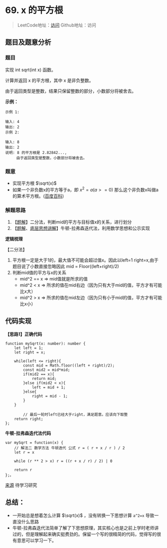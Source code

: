 # 69. x 的平方根

> LeetCode地址：[访问](https://leetcode-cn.com/problems/sqrtx/) 
Github地址：访问

## 题目及题意分析

### 题目

实现 int sqrt(int x) 函数。

计算并返回 x 的平方根，其中 x 是非负整数。

由于返回类型是整数，结果只保留整数的部分，小数部分将被舍去。

**示例：**

```
示例 1:

输入: 4
输出: 2
示例 2:

输入: 8
输出: 2
说明: 8 的平方根是 2.82842..., 
     由于返回类型是整数，小数部分将被舍去。
```

### 题意

- 实现平方根  $`\sqrt(x)`$
- 如果一个非负数x的平方等于a，即 $`x^2 = a (a>=0)`$ 那么这个非负数x叫做a的算术平方根。([百度百科](https://baike.baidu.com/item/%E5%B9%B3%E6%96%B9%E6%A0%B9/79171?fr=aladdin))

### 解题思路

1. 【[题解](https://leetcode-cn.com/problems/sqrtx/solution/69-x-de-ping-fang-gen-er-fen-cha-zhao-niu-dun-fa-b/)】二分法，判断mid的平方与目标值x的关系，进行划分
2. 【[题解](https://leetcode-cn.com/problems/sqrtx/solution/niu-dun-la-fu-sen-die-dai-fa-qiu-ping-fa-eq78/)、[底层思想讲解](https://blog.csdn.net/ccnt_2012/article/details/81837154)】牛顿-拉弗森迭代法，利用数学思想和公示实现

**逻辑梳理**

【二分法】

1. 平方根一定是大于1的，最大值不可能会超过值x。因此以left=1 right=x,由于题目说了小数直接忽略因此 mid = Floor((left+right)/2)
2. 判断mid值的平方与x的关系
    - mid^2 == x  ⇒ mid值就是所求的值
    - mid^2 < x    ⇒ 所求的值在mid右边（因为只有大于mid的值，平方才有可能比x大）
    - mid^2 > x    ⇒ 所求的值在mid左边（因为只有小于mid的值，平方才有可能比x小）

## 代码实现

**【思路1】正确代码**

```tsx
function mySqrt(x: number): number {
    let left = 1;
    let right = x;
    
    while(left <= right){
        const mid = Math.floor((left + right)/2);
        const mid2 = mid*mid;
        if(mid2 == x){
            return mid;
        }else if(mid2 < x){
            left = mid + 1;
        }else{
            right = mid - 1;
        }
    }

		// 最后一轮时left已经大于right，满足题意。应该向下取整
    return right;
};
```

**牛顿-拉弗森迭代法代码**

```tsx
var mySqrt = function(x) {
    // 解法二 数学方法 牛顿迭代 公式 r = ( r + x / r ) / 2
    let r = x

    while (r ** 2 > x) r = ((r + x / r) / 2) | 0

    return r
};。
```

[来源](https://leetcode-cn.com/problems/sqrtx/solution/er-fen-niu-dun-die-dai-you-ya-shi-xian-ping-fang-g/) 待学习研究

## 总结：

- 一开始总是想着怎么计算 $`\sqrt(x)`$ ，没有转换一下思想计算 `a^2=x` 导致一直没什么思路
- 牛顿-拉弗森迭代法简单了解了下思想原理，其实核心也是之前上学时老师讲过的，但是理解起来确实挺费劲的。保留一个写的很精简的代码，觉得写的很有意思可以学习一下。